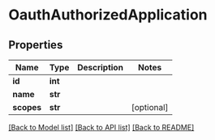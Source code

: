 # OauthAuthorizedApplication

## Properties
Name | Type | Description | Notes
------------ | ------------- | ------------- | -------------
**id** | **int** |  | 
**name** | **str** |  | 
**scopes** | **str** |  | [optional] 

[[Back to Model list]](../README.md#documentation-for-models) [[Back to API list]](../README.md#documentation-for-api-endpoints) [[Back to README]](../README.md)


